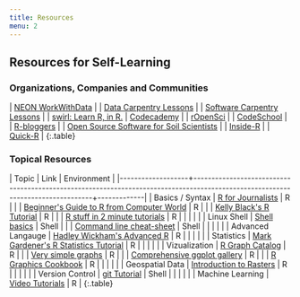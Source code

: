 ```yaml
---
title: Resources
menu: 2
---
```


## Resources for Self-Learning

### Organizations, Companies and Communities

| [NEON WorkWithData](http://neondataskills.org/)                                              |
| [Data Carpentry Lessons](http://www.datacarpentry.org/lessons/)                              |
| [Software Carpentry Lessons](http://software-carpentry.org/lessons/)                         |
| [swirl: Learn R, in R.](http://swirlstats.com/)
| [Codecademy](https://www.codecademy.com)                                                     |
| [rOpenSci](https://ropensci.org)                                                             |
| [CodeSchool](https://www.codeschool.com/)                                                    |
| [R-bloggers](https://www.r-bloggers.com)                                                     |
| [Open Source Software for Soil Scientists](http://casoilresource.lawr.ucdavis.edu/software/) |
| [Inside-R](http://www.inside-r.org)                                                          |
| [Quick-R](http://www.statmethods.net)                                                        |
{:.table}

### Topical Resources

| Topic             | Link                                                                                                                           | Environment |
|-------------------+--------------------------------------------------------------------------------------------------------------------------------+-------------|
| Basics / Syntax   | [R for Journalists](http://www.scoop.it/t/r-for-journalists)                                                                   | R           |
|                   | [Beginner's Guide to R from Computer World](http://www.computerworld.com/s/article/9239625/Beginner_s_guide_to_R_Introduction) | R           |
|                   | [Kelly Black's R Tutorial](http://www.cyclismo.org/tutorial/R/index.html)                                                      | R           |
|                   | [R stuff in 2 minute tutorials](http://www.twotorials.com)                                                                     | R           |
|                   |                                                                                                                                |             |
| Linux Shell       | [Shell basics](https://github.com/swcarpentry/boot-camps/blob/master/shell/shell_cheatsheet.md)                                | Shell       |
|                   | [Command line cheat-sheet](http://fosswire.com/post/2007/08/unixlinux-command-cheat-sheet/)                                    | Shell       |
|                   |                                                                                                                                |             |
| Advanced Langauge | [Hadley Wickham's Advanced R](http://adv-r.had.co.nz/)                                                                         | R           |
|                   |                                                                                                                                |             |
| Statistics        | [Mark Gardener's R Statistics Tutorial](http://www.gardenersown.co.uk/Education/Lectures/R/anova.htm)                          | R           |
|                   |                                                                                                                                |             |
| Vizualization     | [R Graph Catalog](http://shiny.stat.ubc.ca/r-graph-catalog/)                                                                   | R           |
|                   | [Very simple graphs](http://www.harding.edu/fmccown/r)                                                                         | R           |
|                   | [Comprehensive ggplot gallery](http://docs.ggplot2.org)                                                                        | R           |
|                   | [R Graphics Cookbook](http://www.cookbook-r.com/Graphs)                                                                        | R           |
|                   |                                                                                                                                |             |
| Geospatial Data   | [Introduction to Rasters](http://geoscripting-wur.github.io/IntroToRaster)                                                     | R           |
|                   |                                                                                                                                |             |
| Version Control   | [git Tutorial](https://www.atlassian.com/git/tutorials/)                                                                       | Shell       |
|                   |                                                                                                                                |             |
| Machine Learning  | [Video Tutorials](http://www.r-bloggers.com/in-depth-introduction-to-machine-learning-in-15-hours-of-expert-videos/)           | R           |
{:.table}
